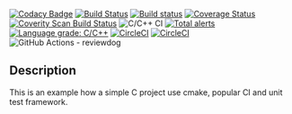 
[![Codacy Badge](https://api.codacy.com/project/badge/Grade/2f0fc9ff23554d37ba05fb97c09896c9)](https://app.codacy.com/manual/sangshuduo/ci_ut_helloworld?utm_source=github.com&utm_medium=referral&utm_content=sangshuduo/ci_ut_helloworld&utm_campaign=Badge_Grade_Dashboard)
[![Build Status](https://travis-ci.org/sangshuduo/ci_ut_helloworld.svg?branch=master)](https://travis-ci.org/sangshuduo/ci_ut_helloworld)
[![Build status](https://ci.appveyor.com/api/projects/status/8n4r44j9d4psvnjc/branch/master?svg=true)](https://ci.appveyor.com/project/sangshuduo/ci-ut-helloworld/branch/master)
[![Coverage Status](https://coveralls.io/repos/github/sangshuduo/ci_ut_helloworld/badge.svg?branch=master)](https://coveralls.io/github/sangshuduo/ci_ut_helloworld?branch=master)
[![Coverity Scan Build Status](https://scan.coverity.com/projects/20534/badge.svg)](https://scan.coverity.com/projects/sangshuduo-ci_ut_helloworld)
![C/C++ CI](https://github.com/sangshuduo/ci_ut_helloworld/workflows/C/C++%20CI/badge.svg?branch=master)
[![Total alerts](https://img.shields.io/lgtm/alerts/g/sangshuduo/ci_ut_helloworld.svg?logo=lgtm&logoWidth=18)](https://lgtm.com/projects/g/sangshuduo/ci_ut_helloworld/alerts/)
[![Language grade: C/C++](https://img.shields.io/lgtm/grade/cpp/g/sangshuduo/ci_ut_helloworld.svg?logo=lgtm&logoWidth=18)](https://lgtm.com/projects/g/sangshuduo/ci_ut_helloworld/context:cpp)
[![CircleCI](https://circleci.com/gh/sangshuduo/ci_ut_helloworld.svg?style=svg)](https://circleci.com/gh/sangshuduo/ci_ut_helloworld)
[![CircleCI](https://circleci.com/gh/sangshuduo/ci_ut_helloworld.svg?style=shield)](https://circleci.com/gh/sangshuduo/ci_ut_helloworld)
![GitHub Actions - reviewdog](https://github.com/sangshuduo/ci_ut_helloworld/workflows/GitHub%20Actions%20-%20reviewdog/badge.svg?branch=master)

## Description

This is an example how a simple C project use cmake, popular CI and unit test framework.
